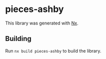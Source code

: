 # pieces-ashby

This library was generated with [Nx](https://nx.dev).

## Building

Run `nx build pieces-ashby` to build the library.
